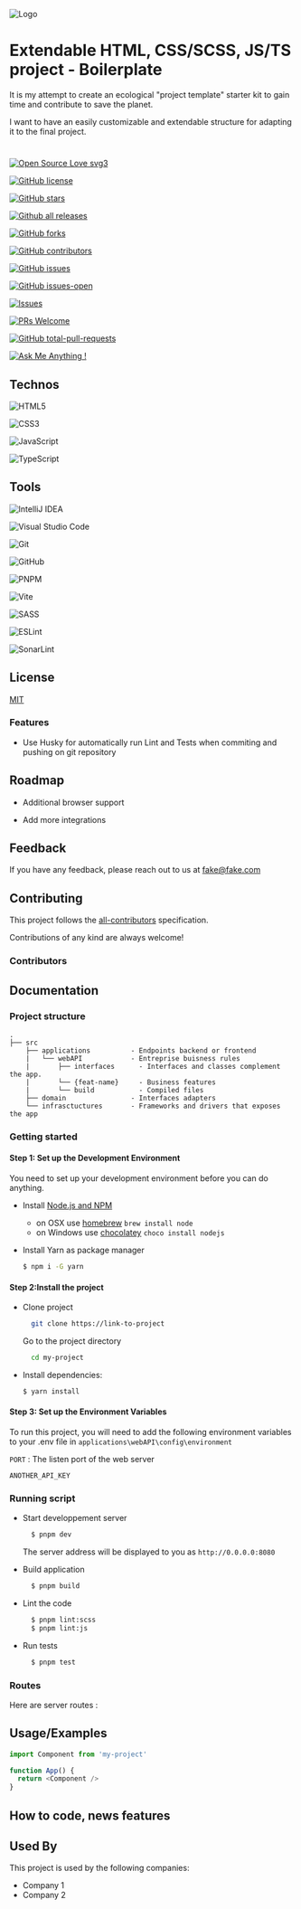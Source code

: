 
![Logo](https://dev-to-uploads.s3.amazonaws.com/uploads/articles/th5xamgrr6se0x5ro4g6.png)


# Extendable HTML, CSS/SCSS, JS/TS project - Boilerplate

It is my attempt to create an ecological "project template" starter kit to gain time and contribute to save the planet.

I want to have an easily customizable and extendable structure for adapting it to the final project.




#
[![Open Source Love svg3](https://badges.frapsoft.com/os/v3/open-source.svg?v=103)](https://github.com/ellerbrock/open-source-badges/)

[![GitHub license](https://badgen.net/github/license/USERNAME/REPOSITORY)](https://github.com//USERNAME/REPOSITORY/blob/master/LICENSE)

[![GitHub stars](https://badgen.net/github/stars/USERNAME/REPOSITORY)](https://GitHub.com/USERNAME/REPOSITORY/stargazers/)

[![Github all releases](https://img.shields.io/github/downloads/USERNAME/REPOSITORY/total.svg)](https://GitHub.com//USERNAME/REPOSITORY/releases/)

[![GitHub forks](https://img.shields.io/github/forks/USERNAME/REPOSITORY.svg?style=social&label=Fork&maxAge=2592000)](https://GitHub.com/USERNAME/REPOSITORY)

[![GitHub contributors](https://img.shields.io/github/contributors/USERNAME/badges.svg)](https://GitHub.com/Naereen/badges/graphs/contributors/)

[![GitHub issues](https://badgen.net/github/issues/USERNAME/REPOSITORY/)](https://GitHub.com/USERNAME/REPOSITORY/issues/)

[![GitHub issues-open](https://badgen.net/github/open-issues/USERNAME/REPOSITORY)](https://github.com/USERNAME/REPOSITORY/issues?q=is%3Aopen)

[![Issues](https://img.shields.io/github/issues-raw/tterb/PlayMusic.svg?maxAge=25000)](https://github.com/USERNAME/REPOSITORY/issues)

[![PRs Welcome](https://img.shields.io/badge/PRs-welcome-brightgreen.svg?style=flat-square)](http://makeapullrequest.com)

[![GitHub total-pull-requests](https://badgen.net/github/prs/USERNAME/REPOSITORY)](https://GitHub.com/USERNAME/REPOSITORY/pull/)

[![Ask Me Anything !](https://img.shields.io/badge/Ask%20me-anything-1abc9c.svg)](https://GitHub.com/USERNAME)

## Technos
![HTML5](https://img.shields.io/badge/html5-%23E34F26.svg?style=for-the-badge&logo=html5&logoColor=white)

![CSS3](https://img.shields.io/badge/css3-%231572B6.svg?style=for-the-badge&logo=css3&logoColor=white)

![JavaScript](https://img.shields.io/badge/javascript-%23323330.svg?style=for-the-badge&logo=javascript&logoColor=%23F7DF1E)

![TypeScript](https://img.shields.io/badge/typescript-%23007ACC.svg?style=for-the-badge&logo=typescript&logoColor=white)

## Tools
![IntelliJ IDEA](https://img.shields.io/badge/IntelliJIDEA-000000.svg?style=for-the-badge&logo=intellij-idea&logoColor=white)

![Visual Studio Code](https://img.shields.io/badge/Visual%20Studio%20Code-0078d7.svg?style=for-the-badge&logo=visual-studio-code&logoColor=white)

![Git](https://img.shields.io/badge/git-%23F05033.svg?style=for-the-badge&logo=git&logoColor=white)

![GitHub](https://img.shields.io/badge/github-%23121011.svg?style=for-the-badge&logo=github&logoColor=white)

![PNPM](https://img.shields.io/badge/pnpm-%234a4a4a.svg?style=for-the-badge&logo=pnpm&logoColor=f69220)

![Vite](https://img.shields.io/badge/vite-%23646CFF.svg?style=for-the-badge&logo=vite&logoColor=white)

![SASS](https://img.shields.io/badge/SASS-hotpink.svg?style=for-the-badge&logo=SASS&logoColor=white)

![ESLint](https://img.shields.io/badge/ESLint-4B3263?style=for-the-badge&logo=eslint&logoColor=white)

![SonarLint](https://img.shields.io/badge/SonarLint-CB2029?style=for-the-badge&logo=SONARLINT&logoColor=white)



## License

[MIT](https://choosealicense.com/licenses/mit/)
### Features

- Use Husky for automatically run Lint and Tests when commiting and pushing on git repository

## Roadmap

- Additional browser support

- Add more integrations


## Feedback

If you have any feedback, please reach out to us at fake@fake.com


## Contributing

This project follows the [all-contributors](https://allcontributors.org) specification.

Contributions of any kind are always welcome!
### Contributors

<!-- ALL-CONTRIBUTORS-LIST:START - Do not remove or modify this section -->
<!-- prettier-ignore-start -->
<!-- markdownlint-disable -->

<!-- markdownlint-restore -->
<!-- prettier-ignore-end -->

<!-- ALL-CONTRIBUTORS-LIST:END -->


## Documentation


### Project structure
```
.
├── src
    ├── applications          - Endpoints backend or frontend
    |   └── webAPI            - Entreprise buisness rules
    |       ├── interfaces      - Interfaces and classes complement the app.
    |       └── {feat-name}     - Business features    
    |       └── build           - Compiled files
    ├── domain                - Interfaces adapters
    └── infrasctuctures       - Frameworks and drivers that exposes the app

```


### Getting started

#### Step 1: Set up the Development Environment

You need to set up your development environment before you can do anything.

- Install [Node.js and NPM](https://nodejs.org/en/download/)
    - on OSX use [homebrew](http://brew.sh) `brew install node`
    - on Windows use [chocolatey](https://chocolatey.org/) `choco install nodejs`

- Install Yarn as package manager
  ```bash
  $ npm i -G yarn
  ```

#### Step 2:Install the project

- Clone project
  ```bash
    git clone https://link-to-project
  ```

  Go to the project directory

  ```bash
    cd my-project
  ```
- Install dependencies:
   ```bash
   $ yarn install
   ```

#### Step 3: Set up the Environment Variables

To run this project, you will need to add the following environment variables to your .env file in `applications\webAPI\config\environment`

`PORT` : The listen port of the web server

`ANOTHER_API_KEY`

### Running script
- Start developpement server
  ```bash
    $ pnpm dev
  ```
  The server address will be displayed to you as `http://0.0.0.0:8080`

- Build application
  ```bash
    $ pnpm build
  ```
- Lint the code
  ```bash
    $ pnpm lint:scss
    $ pnpm lint:js
  ```
- Run tests
  ```bash
    $ pnpm test
  ```    
### Routes

Here are server routes :
## Usage/Examples

```javascript
import Component from 'my-project'

function App() {
  return <Component />
}
```


## How to code, news features

## Used By

This project is used by the following companies:

- Company 1
- Company 2